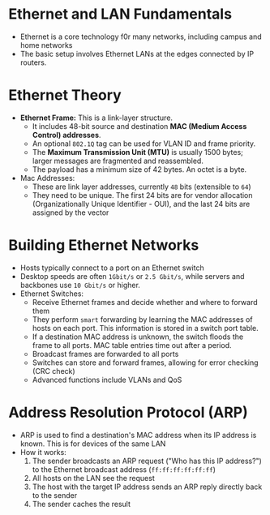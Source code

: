 # Ethernet and LAN Fundamentals
- Ethernet is a core technology f0r many networks, including campus and home networks
- The basic setup involves Ethernet LANs at the edges connected by IP routers.

# Ethernet Theory
- **Ethernet Frame:** This is a link-layer structure.
	- It includes 48-bit source and destination **MAC (Medium Access Control) addresses**.
	- An optional `802.1Q` tag can be used for VLAN ID and frame priority.
	- The **Maximum Transmission Unit (MTU)** is usually 1500 bytes; larger messages are fragmented and reassembled.
	- The payload has a minimum size of 42 bytes. An octet is a byte.
- Mac Addresses:
	- These are link layer addresses, currently `48` bits (extensible to `64`)
	- They need to be unique. The first 24 bits are for vendor allocation (Organizationally Unique Identifier - OUI), and the last 24 bits are assigned by the vector

# Building Ethernet Networks
- Hosts typically connect to a port on an Ethernet switch
- Desktop speeds are often `1Gbit/s` or `2.5 Gbit/s`, while servers and backbones use `10 Gbit/s` or higher.
- Ethernet Switches:
	- Receive Ethernet frames and decide whether and where to forward them
	- They perform `smart` forwarding by learning the MAC addresses of hosts on each port. This information is stored in a switch port table.
	- If a destination MAC address is unknown, the switch floods the frame to all ports. MAC table entries time out after a period.
	- Broadcast frames are forwarded to all ports
	- Switches can store and forward frames, allowing for error checking (CRC check)
	- Advanced functions include VLANs and QoS

# Address Resolution Protocol (ARP)
- ARP is used to find a destination's MAC address when its IP address is known. This is for devices of the same LAN
- How it works:
	1. The sender broadcasts an ARP request ("Who has this IP address?") to the Ethernet broadcast address (`ff:ff:ff:ff:ff:ff`)
	2. All hosts on the LAN see the request
	3. The host with the target IP address sends an ARP reply directly back to the sender
	4. The sender caches the result
